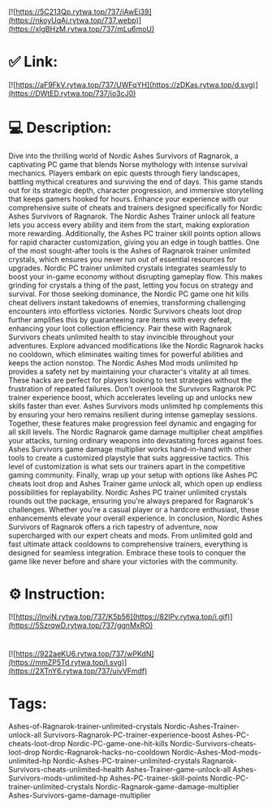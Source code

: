 [![https://5C213Qp.rytwa.top/737/iAwEi39](https://nkoyUqAj.rytwa.top/737.webp)](https://xIgBHzM.rytwa.top/737/mLu6moU)
# ✅ Link:
[![https://aF9FkV.rytwa.top/737/UWFqYH](https://zDKas.rytwa.top/d.svg)](https://DWtED.rytwa.top/737/jo3cJ0)
# 💻 Description:
Dive into the thrilling world of Nordic Ashes Survivors of Ragnarok, a captivating PC game that blends Norse mythology with intense survival mechanics. Players embark on epic quests through fiery landscapes, battling mythical creatures and surviving the end of days. This game stands out for its strategic depth, character progression, and immersive storytelling that keeps gamers hooked for hours.
Enhance your experience with our comprehensive suite of cheats and trainers designed specifically for Nordic Ashes Survivors of Ragnarok. The Nordic Ashes Trainer unlock all feature lets you access every ability and item from the start, making exploration more rewarding. Additionally, the Ashes PC trainer skill points option allows for rapid character customization, giving you an edge in tough battles.
One of the most sought-after tools is the Ashes of Ragnarok trainer unlimited crystals, which ensures you never run out of essential resources for upgrades. Nordic PC trainer unlimited crystals integrates seamlessly to boost your in-game economy without disrupting gameplay flow. This makes grinding for crystals a thing of the past, letting you focus on strategy and survival.
For those seeking dominance, the Nordic PC game one hit kills cheat delivers instant takedowns of enemies, transforming challenging encounters into effortless victories. Nordic Survivors cheats loot drop further amplifies this by guaranteeing rare items with every defeat, enhancing your loot collection efficiency. Pair these with Ragnarok Survivors cheats unlimited health to stay invincible throughout your adventures.
Explore advanced modifications like the Nordic Ragnarok hacks no cooldown, which eliminates waiting times for powerful abilities and keeps the action nonstop. The Nordic Ashes Mod mods unlimited hp provides a safety net by maintaining your character's vitality at all times. These hacks are perfect for players looking to test strategies without the frustration of repeated failures.
Don't overlook the Survivors Ragnarok PC trainer experience boost, which accelerates leveling up and unlocks new skills faster than ever. Ashes Survivors mods unlimited hp complements this by ensuring your hero remains resilient during intense gameplay sessions. Together, these features make progression feel dynamic and engaging for all skill levels.
The Nordic Ragnarok game damage multiplier cheat amplifies your attacks, turning ordinary weapons into devastating forces against foes. Ashes Survivors game damage multiplier works hand-in-hand with other tools to create a customized playstyle that suits aggressive tactics. This level of customization is what sets our trainers apart in the competitive gaming community.
Finally, wrap up your setup with options like Ashes PC cheats loot drop and Ashes Trainer game unlock all, which open up endless possibilities for replayability. Nordic Ashes PC trainer unlimited crystals rounds out the package, ensuring you're always prepared for Ragnarok's challenges. Whether you're a casual player or a hardcore enthusiast, these enhancements elevate your overall experience.
In conclusion, Nordic Ashes Survivors of Ragnarok offers a rich tapestry of adventure, now supercharged with our expert cheats and mods. From unlimited gold and fast ultimate attack cooldowns to comprehensive trainers, everything is designed for seamless integration. Embrace these tools to conquer the game like never before and share your victories with the community.

# ⚙️ Instruction:
[![https://lnviN.rytwa.top/737/K5b56](https://82lPv.rytwa.top/i.gif)](https://5SzrqwD.rytwa.top/737/ggnMxRO)
#
[![https://922aeKU6.rytwa.top/737/wPKdN](https://mmZP5Td.rytwa.top/l.svg)](https://2XTnY6.rytwa.top/737/uivVFmdf)
# Tags:
Ashes-of-Ragnarok-trainer-unlimited-crystals Nordic-Ashes-Trainer-unlock-all Survivors-Ragnarok-PC-trainer-experience-boost Ashes-PC-cheats-loot-drop Nordic-PC-game-one-hit-kills Nordic-Survivors-cheats-loot-drop Nordic-Ragnarok-hacks-no-cooldown Nordic-Ashes-Mod-mods-unlimited-hp Nordic-Ashes-PC-trainer-unlimited-crystals Ragnarok-Survivors-cheats-unlimited-health Ashes-Trainer-game-unlock-all Ashes-Survivors-mods-unlimited-hp Ashes-PC-trainer-skill-points Nordic-PC-trainer-unlimited-crystals Nordic-Ragnarok-game-damage-multiplier Ashes-Survivors-game-damage-multiplier





